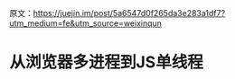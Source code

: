 


原文：https://juejin.im/post/5a6547d0f265da3e283a1df7?utm_medium=fe&utm_source=weixinqun


# 从浏览器多进程到JS单线程

